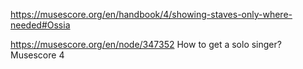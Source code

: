 https://musescore.org/en/handbook/4/showing-staves-only-where-needed#Ossia


https://musescore.org/en/node/347352 How to get a solo singer? Musescore 4
